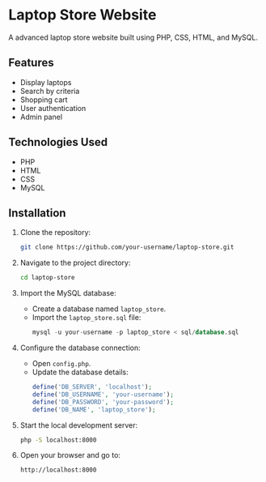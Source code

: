 # Laptop Store Website

A advanced laptop store website built using PHP, CSS, HTML, and MySQL.

## Features

- Display laptops
- Search by criteria
- Shopping cart
- User authentication
- Admin panel

## Technologies Used

- PHP
- HTML
- CSS
- MySQL

## Installation

1. Clone the repository:
    ```sh
    git clone https://github.com/your-username/laptop-store.git
    ```

2. Navigate to the project directory:
    ```sh
    cd laptop-store
    ```

3. Import the MySQL database:
    - Create a database named `laptop_store`.
    - Import the `laptop_store.sql` file:
        ```sql
        mysql -u your-username -p laptop_store < sql/database.sql
        ```

4. Configure the database connection:
    - Open `config.php`.
    - Update the database details:
        ```php
        define('DB_SERVER', 'localhost');
        define('DB_USERNAME', 'your-username');
        define('DB_PASSWORD', 'your-password');
        define('DB_NAME', 'laptop_store');
        ```

5. Start the local development server:
    ```sh
    php -S localhost:8000
    ```

6. Open your browser and go to:
    ```
    http://localhost:8000
    ```

